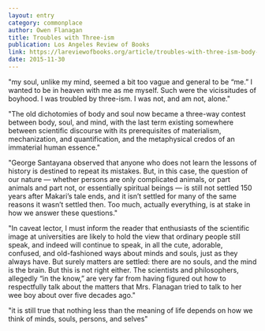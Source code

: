 ```yaml
---
layout: entry
category: commonplace
author: Owen Flanagan
title: Troubles with Three-ism
publication: Los Angeles Review of Books
link: https://lareviewofbooks.org/article/troubles-with-three-ism-body-mind-and-soul/
date: 2015-11-30
---
```


"my soul, unlike my mind, seemed a bit too vague and general to be “me.” I wanted to be in heaven with me as me myself. Such were the vicissitudes of boyhood. I was troubled by three-ism. I was not, and am not, alone."

"The old dichotomies of body and soul now became a three-way contest between body, soul, and mind, with the last term existing somewhere between scientific discourse with its prerequisites of materialism, mechanization, and quantification, and the metaphysical credos of an immaterial human essence."

"George Santayana observed that anyone who does not learn the lessons of history is destined to repeat its mistakes. But, in this case, the question of our nature — whether persons are only complicated animals, or part animals and part not, or essentially spiritual beings — is still not settled 150 years after Makari’s tale ends, and it isn’t settled for many of the same reasons it wasn’t settled then. Too much, actually everything, is at stake in how we answer these questions."

"In caveat lector, I must inform the reader that enthusiasts of the scientific image at universities are likely to hold the view that ordinary people still speak, and indeed will continue to speak, in all the cute, adorable, confused, and old-fashioned ways about minds and souls, just as they always have. But surely matters are settled: there are no souls, and the mind is the brain. But this is not right either. The scientists and philosophers, allegedly “in the know,” are very far from having figured out how to respectfully talk about the matters that Mrs. Flanagan tried to talk to her wee boy about over five decades ago."

"it is still true that nothing less than the meaning of life depends on how we think of minds, souls, persons, and selves"
